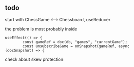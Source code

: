 ## todo

start with ChessGame <--> Chessboard, useReducer

the problem is most probably inside

```
useEffect(() => {
        const gameRef = doc(db, "games", "currentGame");
        const unsubscribeGame = onSnapshot(gameRef, async (docSnapshot) => {
```

check about skew protection